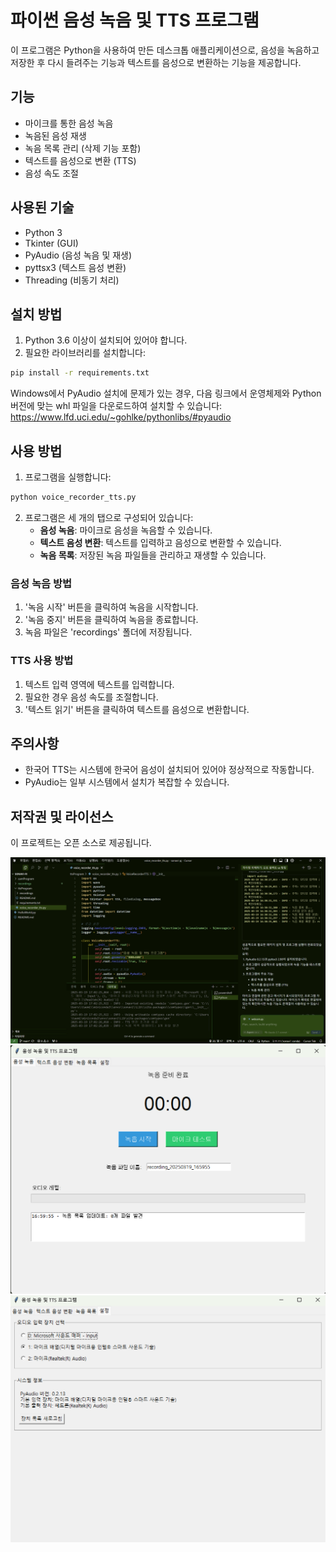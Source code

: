 # 파이썬 음성 녹음 및 TTS 프로그램

이 프로그램은 Python을 사용하여 만든 데스크톱 애플리케이션으로, 음성을 녹음하고 저장한 후 다시 들려주는 기능과 텍스트를 음성으로 변환하는 기능을 제공합니다.

## 기능

- 마이크를 통한 음성 녹음
- 녹음된 음성 재생
- 녹음 목록 관리 (삭제 기능 포함)
- 텍스트를 음성으로 변환 (TTS)
- 음성 속도 조절

## 사용된 기술

- Python 3
- Tkinter (GUI)
- PyAudio (음성 녹음 및 재생)
- pyttsx3 (텍스트 음성 변환)
- Threading (비동기 처리)

## 설치 방법

1. Python 3.6 이상이 설치되어 있어야 합니다.
2. 필요한 라이브러리를 설치합니다:

```bash
pip install -r requirements.txt
```

Windows에서 PyAudio 설치에 문제가 있는 경우, 다음 링크에서 운영체제와 Python 버전에 맞는 whl 파일을 다운로드하여 설치할 수 있습니다:
https://www.lfd.uci.edu/~gohlke/pythonlibs/#pyaudio

## 사용 방법

1. 프로그램을 실행합니다:

```bash
python voice_recorder_tts.py
```

2. 프로그램은 세 개의 탭으로 구성되어 있습니다:
   - **음성 녹음**: 마이크로 음성을 녹음할 수 있습니다.
   - **텍스트 음성 변환**: 텍스트를 입력하고 음성으로 변환할 수 있습니다.
   - **녹음 목록**: 저장된 녹음 파일들을 관리하고 재생할 수 있습니다.

### 음성 녹음 방법
1. '녹음 시작' 버튼을 클릭하여 녹음을 시작합니다.
2. '녹음 중지' 버튼을 클릭하여 녹음을 종료합니다.
3. 녹음 파일은 'recordings' 폴더에 저장됩니다.

### TTS 사용 방법
1. 텍스트 입력 영역에 텍스트를 입력합니다.
2. 필요한 경우 음성 속도를 조절합니다.
3. '텍스트 읽기' 버튼을 클릭하여 텍스트를 음성으로 변환합니다.

## 주의사항

- 한국어 TTS는 시스템에 한국어 음성이 설치되어 있어야 정상적으로 작동합니다.
- PyAudio는 일부 시스템에서 설치가 복잡할 수 있습니다.

## 저작권 및 라이선스

이 프로젝트는 오픈 소스로 제공됩니다. 


<img src="https://github.com/gomtam/image/blob/main/250319/KakaoTalk_20250319_170316269.png" width="600">
<img src="https://github.com/gomtam/image/blob/main/250319/KakaoTalk_20250314_124755052.png" width="600">
<img src="https://github.com/gomtam/image/blob/main/250319/KakaoTalk_20250319_170248452.png" width="600">
